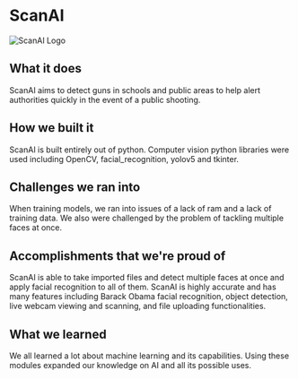 # ScanAI
![ScanAI Logo](https://github.com/wriggs12/ScanAI/blob/main/src/images/bodyimage.png)

## What it does
ScanAI aims to detect guns in schools and public areas to help alert authorities quickly in the event of a public shooting. 

## How we built it
ScanAI is built entirely out of python. Computer vision python libraries were used including OpenCV, facial_recognition, yolov5 and tkinter.

## Challenges we ran into
When training models, we ran into issues of a lack of ram and a lack of training data. We also were challenged by the problem of tackling multiple faces at once. 

## Accomplishments that we're proud of
ScanAI is able to take imported files and detect multiple faces at once and apply facial recognition to all of them. ScanAI is highly accurate and has many features including Barack Obama facial recognition, object detection, live webcam viewing and scanning, and file uploading functionalities. 

## What we learned
We all learned a lot about machine learning and its capabilities. Using these modules expanded our knowledge on AI and all its possible uses. 
